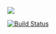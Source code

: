 <a href="https://codeclimate.com/github/Elvilius/backend-project-lvl1/maintainability"><img src="https://api.codeclimate.com/v1/badges/b5a93d9f8c7bb8d2858f/maintainability" /></a>

[![Build Status](https://travis-ci.org/Elvilius/backend-project-lvl1.svg?branch=master)](https://travis-ci.org/Elvilius/backend-project-lvl1)
